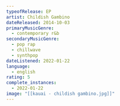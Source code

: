 ```yaml
---
typeofRelease: EP
artist: Childish Gambino
dateReleased: 2014-10-03
primaryMusicGenre:
  - contemporary r&b
secondaryMusicGenre:
  - pop rap
  - chillwave
  - synthpop
dateListened: 2022-01-22
language:
  - english
rating: 5
complete_instances:
  - 2022-01-22
image: "[[kauai - childish gambino.jpg]]"
---
```

